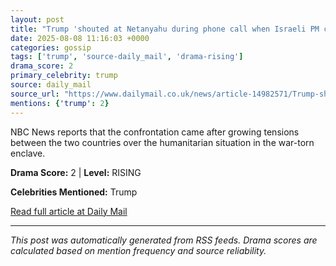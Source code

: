 ```yaml
---
layout: post
title: "Trump 'shouted at Netanyahu during phone call when Israeli PM claimed there is no widespread starvation in Gaza - and told him he had seen proof'""
date: 2025-08-08 11:16:03 +0000
categories: gossip
tags: ['trump', 'source-daily_mail', 'drama-rising']
drama_score: 2
primary_celebrity: trump
source: daily_mail
source_url: "https://www.dailymail.co.uk/news/article-14982571/Trump-shouted-Netanyahu-phone-call-Israeli-PM-claimed-no-widespread-starvation-Gaza-told-seen-proof.html?ns_mchannel=rss&ito=1490&ns_campaign=1490""
mentions: {'trump': 2}
---
```


NBC News reports that the confrontation came after growing tensions between the two countries over the humanitarian situation in the war-torn enclave.

**Drama Score:** 2 | **Level:** RISING

**Celebrities Mentioned:** Trump

[Read full article at Daily Mail](https://www.dailymail.co.uk/news/article-14982571/Trump-shouted-Netanyahu-phone-call-Israeli-PM-claimed-no-widespread-starvation-Gaza-told-seen-proof.html?ns_mchannel=rss&ito=1490&ns_campaign=1490)

---
*This post was automatically generated from RSS feeds. Drama scores are calculated based on mention frequency and source reliability.*
